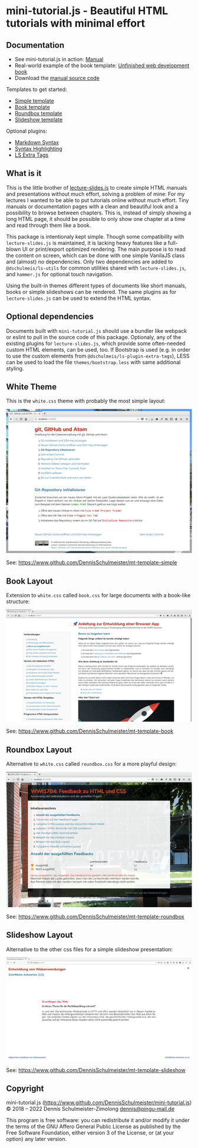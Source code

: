 mini-tutorial.js - Beautiful HTML tutorials with minimal effort
===============================================================

Documentation
-------------

 * See mini-tutorial.js in action: [Manual](https://www.wpvs.de/repo/mini-tutorial/manual/#1)
 * Real-world example of the book template: [Unfinished web development book](https://www.wpvs.de/repo/webprog/browser-app/#1)
 * Download the [manual source code](https://www.github.com/DennisSchulmeister/mt-manual)

Templates to get started:

 * [Simple template](https://www.github.com/DennisSchulmeister/mt-template-simple)
 * [Book template](https://www.github.com/DennisSchulmeister/mt-template-book)
 * [Roundbox template](https://www.github.com/DennisSchulmeister/mt-template-roundbox)
 * [Slideshow template](https://www.github.com/DennisSchulmeister/mt-template-slideshow)

Optional plugins:

 * [Markdown Syntax](https://www.github.com/DennisSchulmeister/ls-plugin-markdown)
 * [Syntax Highlighting](https://www.github.com/DennisSchulmeister/ls-plugin-highlight.js)
 * [LS Extra Tags](https://www.github.com/DennisSchulmeister/ls-plugin-extra-tags)

What is it
----------

This is the little brother of [lecture-slides.js](https://www.github.com/DennisSchulmeister/lecture-slides.js)
to create simple HTML manuals and presentations without much effort, solving
a problem of mine:  For my lectures I wanted to be able to put tutorials
online without much effort. Tiny manuals or documentation pages with a clean
and beautiful look and a possibility to browse between chapters. This is,
instead of simply showing a long HTML page, it should be possible to only show
one chapter at a time and read through them like a book.

This package is intentionaly kept simple. Though some compatibility with
`lecture-slides.js` is maintained, it is lacking heavy features like a
full-blown UI or print/export optimized rendering. The main purpose is to read
the content on screen, which can be done with one simple VanilaJS class and
(almost) no dependencies. Only two dependencies are added to `@dschulmeis/ls-utils`
for common utilities shared with `lecture-slides.js`, and `hammer.js` for optional
touch navigation.

Using the built-in themes different types of documents like short manuals, books
or simple slideshows can be rendered. The same plugins as for `lecture-slides.js`
can be used to extend the HTML syntax.

Optional dependencies
---------------------

Documents built with `mini-tutorial.js` should use a bundler like webpack or
eslint to pull in the source code of this package. Optionaly, any of the existing
plugins for `lecture-slides.js`, which provide some often-needed custom HTML
elements, can be used, too. If Bootstrap is used (e.g. in order to use the
custom elements from `@dschulmeis/ls-plugin-extra-tags`), LESS can be used to
load the file `themes/bootstrap.less` with same additional styling.

White Theme
-----------

This is the `white.css` theme with probably the most simple layout:

![Screenshot](screenshots/simple.png)

See: https://www.github.com/DennisSchulmeister/mt-template-simple

Book Layout
-----------

Extension to `white.css` called `book.css` for large documents with a book-like
structure:

![Screenshot](screenshots/book.png)

See: https://www.github.com/DennisSchulmeister/mt-template-book

Roundbox Layout
---------------

Alternative to `white.css` called `roundbox.css` for a more playful design:

![Screenshot](screenshots/roundbox.png)

See: https://www.github.com/DennisSchulmeister/mt-template-roundbox

Slideshow Layout
----------------

Alternative to the other css files for a simple slideshow presentation:

![Screenshot](screenshots/slideshow.png)

See: https://www.github.com/DennisSchulmeister/mt-template-slideshow

Copyright
---------

mini-tutorial.js (https://www.github.com/DennisSchulmeister/mini-tutorial.js) <br/>
© 2018 – 2022 Dennis Schulmeister-Zimolong <dennis@pingu-mail.de>

This program is free software: you can redistribute it and/or modify
it under the terms of the GNU Affero General Public License as
published by the Free Software Foundation, either version 3 of the
License, or (at your option) any later version.
